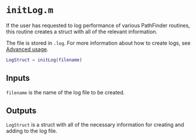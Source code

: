 # `initLog.m`

If the user has requested to log performance of various PathFinder  routines, this routine creates a struct with all of the relevant information.

The file is stored in `.log`. For more information about how to create logs, see [Advanced usage](../../usage/advanced.md). 

```matlab
LogStruct = initLog(filename)
```

## Inputs

`filename` is the name of the log file to be created. 

## Outputs

`LogStruct` is a struct with all of the necessary information for creating and adding to the log file.